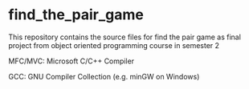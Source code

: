 # find_the_pair_game

This repository contains the source files for find the pair game as final project from object oriented programming course in semester 2

MFC/MVC: Microsoft C/C++ Compiler

GCC: GNU Compiler Collection (e.g. minGW on Windows)
